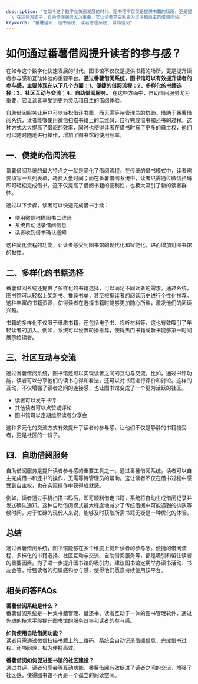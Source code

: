 ```yaml
---
description: "在如今这个数字化快速发展的时代，图书馆不仅仅是提供书籍的场所，更是提升读者参与感和互动体验的重要平台。**通过番薯借阅系统，图书馆可以有效提升读者的参与感，主要体现在以下几个方面：1、便捷的借阅流程；2、多样化的书籍选择；3、社区互动与交流；4、自助借阅服务。**\
  \ 在这些方面中，自助借阅服务尤为重要，它让读者享受到更为灵活和自主的借阅体验。"
keywords: "番薯借阅, 借书系统, 读者管理系统, 自助借阅"
---
```

# 如何通过番薯借阅提升读者的参与感？

在如今这个数字化快速发展的时代，图书馆不仅仅是提供书籍的场所，更是提升读者参与感和互动体验的重要平台。**通过番薯借阅系统，图书馆可以有效提升读者的参与感，主要体现在以下几个方面：1、便捷的借阅流程；2、多样化的书籍选择；3、社区互动与交流；4、自助借阅服务。** 在这些方面中，自助借阅服务尤为重要，它让读者享受到更为灵活和自主的借阅体验。

自助借阅服务让用户可以轻松借还书籍，而无需等待管理员的协助。借助于番薯借阅系统，读者能够使用微信扫描书籍上的二维码，自行完成借书和还书的过程。这种方式大大提高了借阅的效率，同时也使得读者在借书时有了更多的自主权，他们可以随时随地进行操作，增加了图书馆的使用频率。

## **一、便捷的借阅流程**

番薯借阅系统的最大特点之一就是简化了借阅流程。在传统的借书模式中，读者需要填写一系列表单，耗费大量时间；而在番薯借阅系统中，读者只需通过微信扫码即可轻松完成借书。这不仅提高了借阅书籍的便利性，也极大吸引了新的读者群体。

通过以下步骤，读者可以快速完成借书手续：

- 使用微信扫描图书二维码
- 系统自动记录借阅信息
- 读者收到借书确认通知

这种简化流程的功能，让读者感受到图书馆的现代化和智能化，进而增加对图书馆的黏性。

## **二、多样化的书籍选择**

番薯借阅系统还提供了多样化的书籍选择，可以满足不同读者的需求。通过系统，图书馆可以轻松上架新书、推荐书单，甚至根据读者的阅读历史进行个性化推荐。这种丰富的书籍资源，使得读者在选择书籍时能够更加随心所欲，激发他们的阅读兴趣。

书籍的多样化不仅限于纸质书籍，还包括电子书、视听材料等，这也有效吸引了年轻读者的加入。例如，系统可以设置轮播推荐，使得热门书籍或新书能够第一时间展示给读者。

## **三、社区互动与交流**

通过番薯借阅系统，图书馆还可以实现读者之间的互动与交流。比如，通过书评功能，读者可以分享他们的读书心得和看法，还可以对书籍进行评价和讨论。这样的互动，不仅增强了读者之间的连接感，也让图书馆变成了一个更为活跃的社区。

- 读者可以发布书评
- 其他读者可以点赞或评论
- 图书馆可以定期组织读者分享会

这种多元化的交流方式有效提升了读者的参与感，让他们不仅是静静的书籍接受者，更是社区的一份子。

## **四、自助借阅服务**

自助借阅服务是提升读者参与感的重要工具之一。通过番薯借阅系统，读者可以自主完成借书和还书的操作，无需等待管理员的帮助。这让读者不仅在借书过程中感受到自主权，也在实际操作中获得成就感。

例如，读者通过手机扫描书码后，即可顺利借走书籍，系统将自动生成借阅记录并发送确认通知。这种自助借阅模式最大程度地减少了传统借阅中可能遇到的排队等候时间。对于忙碌的现代人来说，能够及时获取所需书籍无疑是一种优化的体验。

## **总结**

通过番薯借阅系统，图书馆能够在多个维度上提升读者的参与感。便捷的借阅流程、多样化的书籍选择、社区互动与交流、自助借阅服务等，都是吸引和留住读者的重要因素。为了进一步提升图书馆的吸引力，建议图书馆定期举办读书活动、书友会等，增强读者的归属感和参与感，使得他们愿意持续使用该平台。

## 相关问答FAQs

**番薯借阅系统是什么？**  
番薯借阅系统是一种集书籍管理、借还书、读者互动于一体的图书管理软件，通过先进的技术手段提升图书馆的服务效率和读者的参与感。

**如何使用自助借阅功能？**  
读者只需通过微信扫描书籍上的二维码，系统会自动记录借阅信息，完成借书过程。还书同理，极为便捷高效。

**番薯借阅如何促进图书馆的社区建设？**  
通过书评、读者分享会等互动功能，番薯借阅有效促进了读者之间的交流，增强了社区感，使得图书馆不再是一个孤立的阅读空间。
